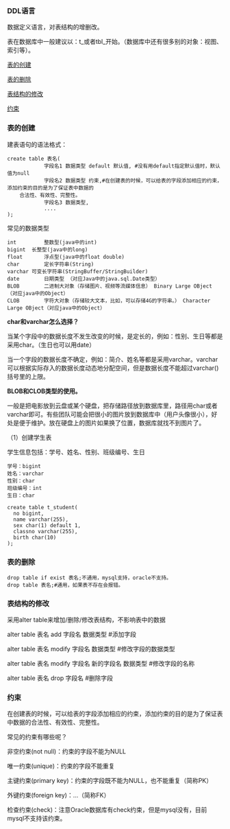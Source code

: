 ### DDL语言

数据定义语言，对表结构的增删改。

表在数据库中一般建议以：t_或者tbl\_开始。（数据库中还有很多别的对象：视图、索引等）。

[表的创建](#表的创建)

[表的删除](#表的删除)

[表结构的修改](#表结构的修改)

[约束](#约束)

### 表的创建

建表语句的语法格式：

```
create table 表名(
			字段名1 数据类型 default 默认值, #没有用default指定默认值时，默认值为null
			字段名2 数据类型 约束,#在创建表的时候，可以给表的字段添加相应的约束，添加约束的目的是为了保证表中数据的
	合法性、有效性、完整性。
			字段名3 数据类型,
			....
);
```

常见的数据类型

```
int			整数型(java中的int)
bigint	长整型(java中的long)
float		浮点型(java中的float double)
char		定长字符串(String)
varchar	可变长字符串(StringBuffer/StringBuilder)
date		日期类型 （对应Java中的java.sql.Date类型）
BLOB		二进制大对象（存储图片、视频等流媒体信息） Binary Large OBject （对应java中的Object）
CLOB		字符大对象（存储较大文本，比如，可以存储4G的字符串。） Character Large OBject（对应java中的Object）
```

**char和varchar怎么选择？**

当某个字段中的数据长度不发生改变的时候，是定长的，例如：性别、生日等都是采用char。（生日也可以用date）

当一个字段的数据长度不确定，例如：简介、姓名等都是采用varchar。varchar可以根据实际存入的数据长度动态地分配空间，但是数据长度不能超过varchar()括号里的上限。

**BLOB和CLOB类型的使用。**

一般是把电影放到云盘或某个硬盘，把存储路径放到数据库里，路径用char或者varchar即可。有些团队可能会把很小的图片放到数据库中（用户头像很小），好处是便于维护。放在硬盘上的图片如果换了位置，数据库就找不到图片了。

（1）创建学生表

学生信息包括：学号、姓名、性别、班级编号、生日

```
学号：bigint
姓名：varchar
性别：char
班级编号：int
生日：char
```

```
create table t_student(
  no bigint,
  name varchar(255),
  sex char(1) default 1,
  classno varchar(255),
  birth char(10)
);
```

### 表的删除

```
drop table if exist 表名;不通用，mysql支持，oracle不支持。
drop table 表名;#通用，如果表不存在会报错。
```

### 表结构的修改

采用alter table来增加/删除/修改表结构，不影响表中的数据

alter table 表名 add 字段名 数据类型	#添加字段

alter table 表名 modify 字段名 数据类型	#修改字段的数据类型

alter table 表名 modify 字段名 新的字段名 数据类型	#修改字段的名称

alter table 表名 drop 字段名	#删除字段

### 约束

在创建表的时候，可以给表的字段添加相应的约束，添加约束的目的是为了保证表中数据的合法性、有效性、完整性。

常见的约束有哪些呢？

非空约束(not null)：约束的字段不能为NULL

唯一约束(unique)：约束的字段不能重复

主键约束(primary key)：约束的字段既不能为NULL，也不能重复（简称PK）

外键约束(foreign key)：...（简称FK）

检查约束(check)：注意Oracle数据库有check约束，但是mysql没有，目前mysql不支持该约束。

